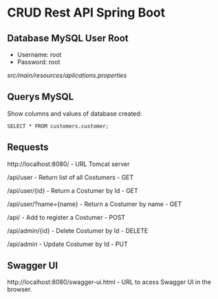 # CRUD Rest API Spring Boot

## Database MySQL User Root
- Username: root
- Password: root

*src/main/resources/aplications.properties*

## Querys MySQL

Show columns and values of database created:

`SELECT * FROM customers.customer;`

## Requests

http://localhost:8080/ - URL Tomcat server

/api/user - Return list of all Costumers - GET 

/api/user/{id} - Return a Costumer by Id - GET

/api/user/?name={name} - Return a Costumer by name - GET

/api/ - Add to register a Costumer - POST

/api/admin/{id} - Delete Costumer by Id - DELETE

/api/admin - Update Costumer by Id - PUT

## Swagger UI

http://localhost:8080/swagger-ui.html - URL to acess Swagger UI in the browser.

